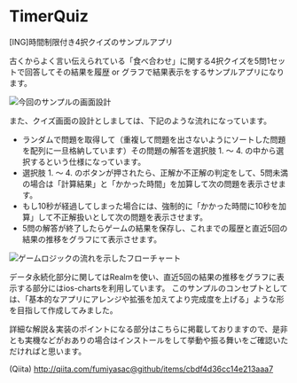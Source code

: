 # TimerQuiz
[ING]時間制限付き4択クイズのサンプルアプリ

古くからよく言い伝えられている「食べ合わせ」に関する4択クイズを5問1セットで回答してその結果を履歴 or グラフで結果表示をするサンプルアプリになります。

![今回のサンプルの画面設計](https://qiita-image-store.s3.amazonaws.com/0/17400/41bc29fc-b1d6-4926-0c11-a619c4b0cb4d.jpeg)

また、クイズ画面の設計としましては、下記のような流れになっています。

+ ランダムで問題を取得して（重複して問題を出さないようにソートした問題を配列に一旦格納しています）その問題の解答を選択肢 1. 〜 4. の中から選択するという仕様になっています。
+ 選択肢 1. 〜 4. のボタンが押されたら、正解か不正解の判定をして、5問未満の場合は「計算結果」と「かかった時間」を加算して次の問題を表示させます。
+ もし10秒が経過してしまった場合には、強制的に「かかった時間に10秒を加算」して不正解扱いとして次の問題を表示させます。
+ 5問の解答が終了したらゲームの結果を保存し、これまでの履歴と直近5回の結果の推移をグラフにて表示させます。

![ゲームロジックの流れを示したフローチャート](https://qiita-image-store.s3.amazonaws.com/0/17400/cc5b80b2-b7ac-6397-136a-25bad922b96a.jpeg)

データ永続化部分に関してはRealmを使い、直近5回の結果の推移をグラフに表示する部分にはios-chartsを利用しています。
このサンプルのコンセプトとしては、「基本的なアプリにアレンジや拡張を加えてより完成度を上げる」ような形を目指して作成してみました。

詳細な解説＆実装のポイントになる部分はこちらに掲載しておりますので、是非とも実機などがおありの場合はインストールをして挙動や振る舞いをご確認いただければと思います。

(Qiita) http://qiita.com/fumiyasac@github/items/cbdf4d36cc14e213aaa7
